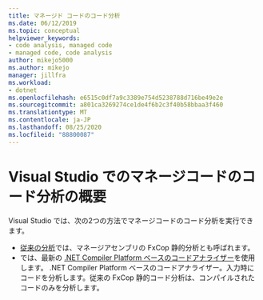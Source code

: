 ```yaml
---
title: マネージド コードのコード分析
ms.date: 06/12/2019
ms.topic: conceptual
helpviewer_keywords:
- code analysis, managed code
- managed code, code analysis
author: mikejo5000
ms.author: mikejo
manager: jillfra
ms.workload:
- dotnet
ms.openlocfilehash: e6515c0df7a9c3389e754d5238788d716be49e2e
ms.sourcegitcommit: a801ca3269274ce1de4f6b2c3f40b58bbaa3f460
ms.translationtype: MT
ms.contentlocale: ja-JP
ms.lasthandoff: 08/25/2020
ms.locfileid: "88800087"
---
```

# <a name="overview-of-code-analysis-for-managed-code-in-visual-studio"></a>Visual Studio でのマネージコードのコード分析の概要

Visual Studio では、次の2つの方法でマネージコードのコード分析を実行できます。
- [従来の分析](../code-quality/walkthrough-analyzing-managed-code-for-code-defects.md)では、マネージアセンブリの FxCop 静的分析とも呼ばれます。
- では、最新の [.NET Compiler Platform ベースのコードアナライザー](../code-quality/roslyn-analyzers-overview.md)を使用します。 .NET Compiler Platform ベースのコードアナライザー。入力時にコードを分析します。従来の FxCop 静的コード分析は、コンパイルされたコードのみを分析します。